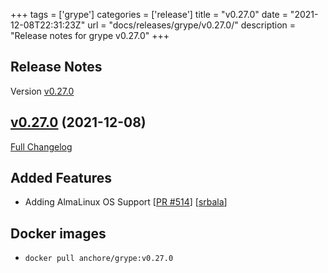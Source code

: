 +++
tags = ['grype']
categories = ['release']
title = "v0.27.0"
date = "2021-12-08T22:31:23Z"
url = "docs/releases/grype/v0.27.0/"
description = "Release notes for grype v0.27.0"
+++

## Release Notes

Version [v0.27.0](https://github.com/anchore/grype/releases/tag/v0.27.0)

## [v0.27.0](https://github.com/anchore/grype/tree/v0.27.0) (2021-12-08)

[Full Changelog](https://github.com/anchore/grype/compare/v0.26.1...v0.27.0)

## Added Features

- Adding AlmaLinux OS Support [[PR #514](https://github.com/anchore/grype/pull/514)] [[srbala](https://github.com/srbala)]

## Docker images

- `docker pull anchore/grype:v0.27.0`
